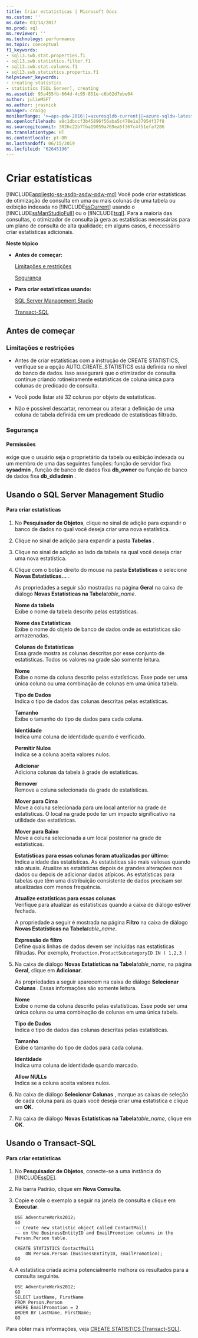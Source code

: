 ```yaml
---
title: Criar estatísticas | Microsoft Docs
ms.custom: ''
ms.date: 03/14/2017
ms.prod: sql
ms.reviewer: ''
ms.technology: performance
ms.topic: conceptual
f1_keywords:
- sql13.swb.stat.properties.f1
- sql13.swb.statistics.filter.f1
- sql13.swb.stat.columns.f1
- sql13.swb.statistics.propertis.f1
helpviewer_keywords:
- creating statistics
- statistics [SQL Server], creating
ms.assetid: 95a455fb-664d-4c95-851e-c6b62d7ebe04
author: julieMSFT
ms.author: jrasnick
manager: craigg
monikerRange: '>=aps-pdw-2016||=azuresqldb-current||=azure-sqldw-latest||>=sql-server-2016||=sqlallproducts-allversions||>=sql-server-linux-2017||=azuresqldb-mi-current'
ms.openlocfilehash: a8c1dbccf3b45896f56aba5c478e1a37954f37f8
ms.sourcegitcommit: 3026c22b7fba19059a769ea5f367c4f51efaf286
ms.translationtype: HT
ms.contentlocale: pt-BR
ms.lasthandoff: 06/15/2019
ms.locfileid: "62645196"
---
```

# <a name="create-statistics"></a>Criar estatísticas
[!INCLUDE[appliesto-ss-asdb-asdw-pdw-md](../../includes/appliesto-ss-asdb-asdw-pdw-md.md)]
  Você pode criar estatísticas de otimização de consulta em uma ou mais colunas de uma tabela ou exibição indexada no [!INCLUDE[ssCurrent](../../includes/sscurrent-md.md)] usando o [!INCLUDE[ssManStudioFull](../../includes/ssmanstudiofull-md.md)] ou o [!INCLUDE[tsql](../../includes/tsql-md.md)]. Para a maioria das consultas, o otimizador de consulta já gera as estatísticas necessárias para um plano de consulta de alta qualidade; em alguns casos, é necessário criar estatísticas adicionais.  
  
 **Neste tópico**  
  
-   **Antes de começar:**  
  
     [Limitações e restrições](#Restrictions)  
  
     [Segurança](#Security)  
  
-   **Para criar estatísticas usando:**  
  
     [SQL Server Management Studio](#SSMSProcedure)  
  
     [Transact-SQL](#TsqlProcedure)  
  
##  <a name="BeforeYouBegin"></a> Antes de começar  
  
###  <a name="Restrictions"></a> Limitações e restrições  
  
-   Antes de criar estatísticas com a instrução de CREATE STATISTICS, verifique se a opção AUTO_CREATE_STATISTICS está definida no nível do banco de dados. Isso assegurará que o otimizador de consulta continue criando rotineiramente estatísticas de coluna única para colunas de predicado de consulta.  
  
-   Você pode listar até 32 colunas por objeto de estatísticas.  
  
-   Não é possível descartar, renomear ou alterar a definição de uma coluna de tabela definida em um predicado de estatísticas filtrado.  
  
###  <a name="Security"></a> Segurança  
  
####  <a name="Permissions"></a> Permissões  
 exige que o usuário seja o proprietário da tabela ou exibição indexada ou um membro de uma das seguintes funções: função de servidor fixa **sysadmin** , função de banco de dados fixa **db_owner** ou função de banco de dados fixa **db_ddladmin** .  
  
##  <a name="SSMSProcedure"></a> Usando o SQL Server Management Studio  
  
#### <a name="to-create-statistics"></a>Para criar estatísticas  
  
1.  No **Pesquisador de Objetos**, clique no sinal de adição para expandir o banco de dados no qual você deseja criar uma nova estatística.  
  
2.  Clique no sinal de adição para expandir a pasta **Tabelas** .  
  
3.  Clique no sinal de adição ao lado da tabela na qual você deseja criar uma nova estatística.  
  
4.  Clique com o botão direito do mouse na pasta **Estatísticas** e selecione **Novas Estatísticas...** .  
  
     As propriedades a seguir são mostradas na página **Geral** na caixa de diálogo **Novas Estatísticas na Tabela**_table\_name_.  
  
     **Nome da tabela**  
     Exibe o nome da tabela descrito pelas estatísticas.  
  
     **Nome das Estatísticas**  
     Exibe o nome do objeto de banco de dados onde as estatísticas são armazenadas.  
  
     **Colunas de Estatísticas**  
     Essa grade mostra as colunas descritas por esse conjunto de estatísticas. Todos os valores na grade são somente leitura.  
  
     **Nome**  
     Exibe o nome da coluna descrito pelas estatísticas. Esse pode ser uma única coluna ou uma combinação de colunas em uma única tabela.  
  
     **Tipo de Dados**  
     Indica o tipo de dados das colunas descritas pelas estatísticas.  
  
     **Tamanho**  
     Exibe o tamanho do tipo de dados para cada coluna.  
  
     **Identidade**  
     Indica uma coluna de identidade quando é verificado.  
  
     **Permitir Nulos**  
     Indica se a coluna aceita valores nulos.  
  
     **Adicionar**  
     Adiciona colunas da tabela à grade de estatísticas.  
  
     **Remover**  
     Remove a coluna selecionada da grade de estatísticas.  
  
     **Mover para Cima**  
     Move a coluna selecionada para um local anterior na grade de estatísticas. O local na grade pode ter um impacto significativo na utilidade das estatísticas.  
  
     **Mover para Baixo**  
     Move a coluna selecionada a um local posterior na grade de estatísticas.  
  
     **Estatísticas para essas colunas foram atualizadas por último:**  
     Indica a idade das estatísticas. As estatísticas são mais valiosas quando são atuais. Atualize as estatísticas depois de grandes alterações nos dados ou depois de adicionar dados atípicos. As estatísticas para tabelas que têm uma distribuição consistente de dados precisam ser atualizadas com menos frequência.  
  
     **Atualize estatísticas para essas colunas**  
     Verifique para atualizar as estatísticas quando a caixa de diálogo estiver fechada.  
  
     A propriedade a seguir é mostrada na página **Filtro** na caixa de diálogo **Novas Estatísticas na Tabela**_table\_name_.  
  
     **Expressão de filtro**  
     Define quais linhas de dados devem ser incluídas nas estatísticas filtradas. Por exemplo, `Production.ProductSubcategoryID IN ( 1,2,3 )`  
  
5.  Na caixa de diálogo **Novas Estatísticas na Tabela**_table\_name_, na página **Geral**, clique em **Adicionar**.  
  
     As propriedades a seguir aparecem na caixa de diálogo **Selecionar Colunas** . Essas informações são somente leitura.  
  
     **Nome**  
     Exibe o nome da coluna descrito pelas estatísticas. Esse pode ser uma única coluna ou uma combinação de colunas em uma única tabela.  
  
     **Tipo de Dados**  
     Indica o tipo de dados das colunas descritas pelas estatísticas.  
  
     **Tamanho**  
     Exibe o tamanho do tipo de dados para cada coluna.  
  
     **Identidade**  
     Indica uma coluna de identidade quando marcado.  
  
     **Allow NULLs**  
     Indica se a coluna aceita valores nulos.  
  
6.  Na caixa de diálogo **Selecionar Colunas** , marque as caixas de seleção de cada coluna para as quais você deseja criar uma estatística e clique em **OK**.  
  
7.  Na caixa de diálogo **Novas Estatísticas na Tabela**_table\_name_, clique em **OK**.  
  
##  <a name="TsqlProcedure"></a> Usando o Transact-SQL  
  
#### <a name="to-create-statistics"></a>Para criar estatísticas  
  
1.  No **Pesquisador de Objetos**, conecte-se a uma instância do [!INCLUDE[ssDE](../../includes/ssde-md.md)].  
  
2.  Na barra Padrão, clique em **Nova Consulta**.  
  
3.  Copie e cole o exemplo a seguir na janela de consulta e clique em **Executar**.  
  
    ```  
    USE AdventureWorks2012;   
    GO  
    -- Create new statistic object called ContactMail1  
    -- on the BusinessEntityID and EmailPromotion columns in the Person.Person table.   
  
    CREATE STATISTICS ContactMail1  
        ON Person.Person (BusinessEntityID, EmailPromotion);   
    GO  
    ```  
  
4.  A estatística criada acima potencialmente melhora os resultados para a consulta seguinte.  
  
    ```  
    USE AdventureWorks2012;   
    GO  
    SELECT LastName, FirstName  
    FROM Person.Person  
    WHERE EmailPromotion = 2  
    ORDER BY LastName, FirstName;   
    GO  
    ```  
  
 Para obter mais informações, veja [CREATE STATISTICS &#40;Transact-SQL&#41;](../../t-sql/statements/create-statistics-transact-sql.md).  
  
  
